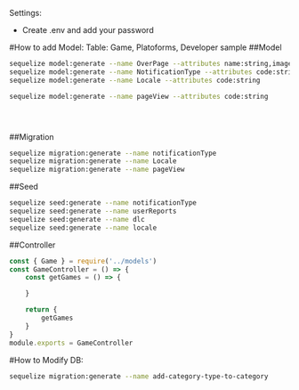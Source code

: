Settings:
- Create .env and add your password 

#How to add Model:
Table: Game, Platoforms, Developer sample
##Model
```bash
sequelize model:generate --name OverPage --attributes name:string,image:string,slug:string,owner:integer,theme:string
sequelize model:generate --name NotificationType --attributes code:string,name:string
sequelize model:generate --name Locale --attributes code:string

sequelize model:generate --name pageView --attributes code:string





```

##Migration
```bash
sequelize migration:generate --name notificationType
sequelize migration:generate --name Locale
sequelize migration:generate --name pageView


```

##Seed
```bash
sequelize seed:generate --name notificationType
sequelize seed:generate --name userReports
sequelize seed:generate --name dlc
sequelize seed:generate --name locale

```

##Controller
```js
const { Game } = require('../models')
const GameController = () => {
    const getGames = () => {

    }

    return {
        getGames
    }
}
module.exports = GameController
```

#How to Modify DB:

```bash
sequelize migration:generate --name add-category-type-to-category
```
